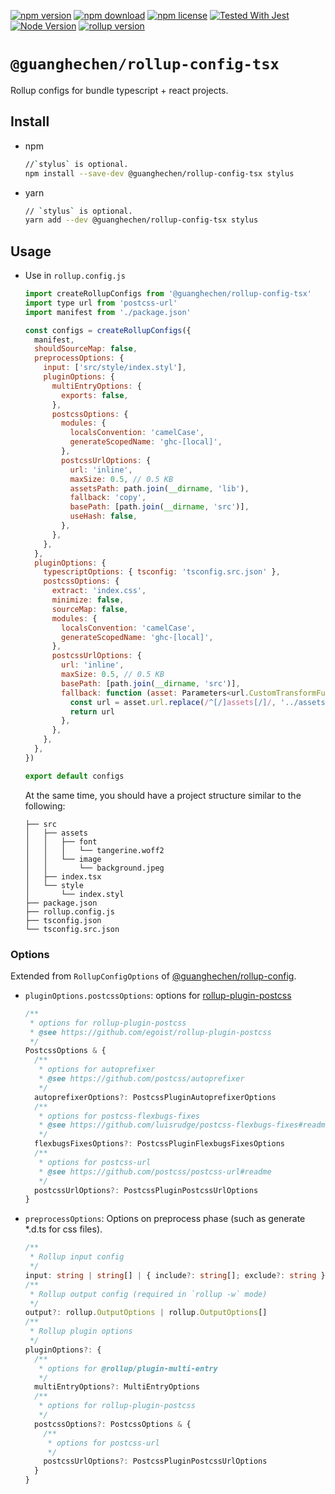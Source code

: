 [![npm version](https://img.shields.io/npm/v/@guanghechen/rollup-config-tsx.svg)](https://www.npmjs.com/package/@guanghechen/rollup-config-tsx)
[![npm download](https://img.shields.io/npm/dm/@guanghechen/rollup-config-tsx.svg)](https://www.npmjs.com/package/@guanghechen/rollup-config-tsx)
[![npm license](https://img.shields.io/npm/l/@guanghechen/rollup-config-tsx.svg)](https://www.npmjs.com/package/@guanghechen/rollup-config-tsx)
[![Tested With Jest](https://img.shields.io/badge/tested_with-jest-9c465e.svg)](https://github.com/facebook/jest)
[![Node Version](https://img.shields.io/node/v/@guanghechen/rollup-config-tsx)](https://github.com/nodejs/node)
[![rollup version](https://img.shields.io/npm/dependency-version/@guanghechen/rollup-config-tsx/peer/rollup)](https://github.com/rollup/rollup)


# `@guanghechen/rollup-config-tsx`

Rollup configs for bundle typescript + react projects.

## Install

* npm

  ```bash
  //`stylus` is optional.
  npm install --save-dev @guanghechen/rollup-config-tsx stylus
  ```

* yarn

  ```bash
  // `stylus` is optional.
  yarn add --dev @guanghechen/rollup-config-tsx stylus
  ```

## Usage

* Use in `rollup.config.js`

  ```javascript
  import createRollupConfigs from '@guanghechen/rollup-config-tsx'
  import type url from 'postcss-url'
  import manifest from './package.json'

  const configs = createRollupConfigs({
    manifest,
    shouldSourceMap: false,
    preprocessOptions: {
      input: ['src/style/index.styl'],
      pluginOptions: {
        multiEntryOptions: {
          exports: false,
        },
        postcssOptions: {
          modules: {
            localsConvention: 'camelCase',
            generateScopedName: 'ghc-[local]',
          },
          postcssUrlOptions: {
            url: 'inline',
            maxSize: 0.5, // 0.5 KB
            assetsPath: path.join(__dirname, 'lib'),
            fallback: 'copy',
            basePath: [path.join(__dirname, 'src')],
            useHash: false,
          },
        },
      },
    },
    pluginOptions: {
      typescriptOptions: { tsconfig: 'tsconfig.src.json' },
      postcssOptions: {
        extract: 'index.css',
        minimize: false,
        sourceMap: false,
        modules: {
          localsConvention: 'camelCase',
          generateScopedName: 'ghc-[local]',
        },
        postcssUrlOptions: {
          url: 'inline',
          maxSize: 0.5, // 0.5 KB
          basePath: [path.join(__dirname, 'src')],
          fallback: function (asset: Parameters<url.CustomTransformFunction>[0]) {
            const url = asset.url.replace(/^[/]assets[/]/, '../assets/')
            return url
          },
        },
      },
    },
  })

  export default configs
  ```

  At the same time, you should have a project structure similar to the following:

  ```
  ├── src
  │   ├── assets
  │   │   ├── font
  │   │   │   └── tangerine.woff2
  │   │   └── image
  │   │       └── background.jpeg
  │   ├── index.tsx
  │   └── style
  │       └── index.styl
  ├── package.json
  ├── rollup.config.js
  ├── tsconfig.json
  └── tsconfig.src.json
  ```

### Options

Extended from `RollupConfigOptions` of [@guanghechen/rollup-config][].


* `pluginOptions.postcssOptions`: options for [rollup-plugin-postcss][]

  ```typescript
  /**
   * options for rollup-plugin-postcss
   * @see https://github.com/egoist/rollup-plugin-postcss
   */
  PostcssOptions & {
    /**
     * options for autoprefixer
     * @see https://github.com/postcss/autoprefixer
     */
    autoprefixerOptions?: PostcssPluginAutoprefixerOptions
    /**
     * options for postcss-flexbugs-fixes
     * @see https://github.com/luisrudge/postcss-flexbugs-fixes#readme
     */
    flexbugsFixesOptions?: PostcssPluginFlexbugsFixesOptions
    /**
     * options for postcss-url
     * @see https://github.com/postcss/postcss-url#readme
     */
    postcssUrlOptions?: PostcssPluginPostcssUrlOptions
  }
  ```

* `preprocessOptions`: Options on preprocess phase (such as generate *.d.ts for css files).

  ```typescript
  /**
   * Rollup input config
   */
  input: string | string[] | { include?: string[]; exclude?: string }
  /**
   * Rollup output config (required in `rollup -w` mode)
   */
  output?: rollup.OutputOptions | rollup.OutputOptions[]
  /**
   * Rollup plugin options
   */
  pluginOptions?: {
    /**
     * options for @rollup/plugin-multi-entry
     */
    multiEntryOptions?: MultiEntryOptions
    /**
     * options for rollup-plugin-postcss
     */
    postcssOptions?: PostcssOptions & {
      /**
       * options for postcss-url
       */
      postcssUrlOptions?: PostcssPluginPostcssUrlOptions
    }
  }
  ```


[@guanghechen/rollup-config]: https://github.com/guanghechen/node-scaffolds/packages/rollup-config#options
[rollup-plugin-postcss]: https://github.com/egoist/rollup-plugin-postcss
